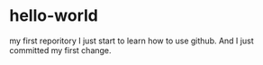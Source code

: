 # hello-world
my first reporitory 
I just start to learn how to use github. And I just committed my first change.
